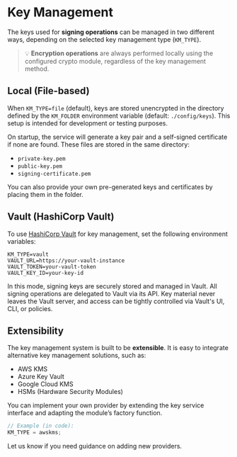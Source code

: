 # Key Management

The keys used for **signing operations** can be managed in two different ways,
depending on the selected key management type (`KM_TYPE`).

> 💡 **Encryption operations** are always performed locally using the configured
> crypto module, regardless of the key management method.

## Local (File-based)

When `KM_TYPE=file` (default), keys are stored unencrypted in the directory
defined by the `KM_FOLDER` environment variable (default: `./config/keys`). This
setup is intended for development or testing purposes.

On startup, the service will generate a key pair and a self-signed certificate
if none are found. These files are stored in the same directory:

- `private-key.pem`
- `public-key.pem`
- `signing-certificate.pem`

You can also provide your own pre-generated keys and certificates by placing
them in the folder.

## Vault (HashiCorp Vault)

To use [HashiCorp Vault](https://www.vaultproject.io/) for key management, set
the following environment variables:

```env
KM_TYPE=vault
VAULT_URL=https://your-vault-instance
VAULT_TOKEN=your-vault-token
VAULT_KEY_ID=your-key-id
```

In this mode, signing keys are securely stored and managed in Vault. All signing
operations are delegated to Vault via its API. Key material never leaves the
Vault server, and access can be tightly controlled via Vault's UI, CLI, or
policies.

## Extensibility

The key management system is built to be **extensible**. It is easy to integrate
alternative key management solutions, such as:

- AWS KMS
- Azure Key Vault
- Google Cloud KMS
- HSMs (Hardware Security Modules)

You can implement your own provider by extending the key service interface and
adapting the module’s factory function.

```ts
// Example (in code):
KM_TYPE = awskms;
```

Let us know if you need guidance on adding new providers.
